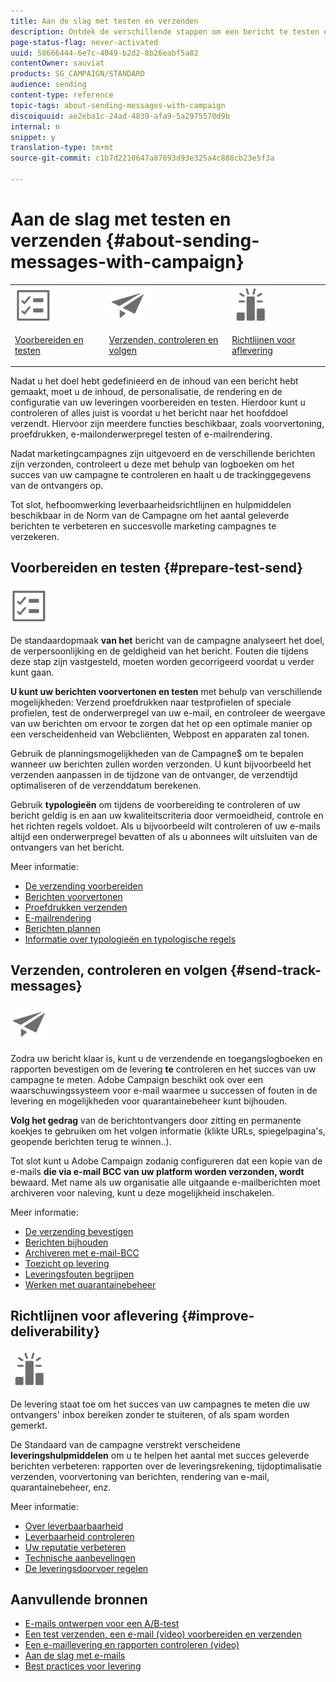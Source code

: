 ```yaml
---
title: Aan de slag met testen en verzenden
description: Ontdek de verschillende stappen om een bericht te testen en te verzenden.
page-status-flag: never-activated
uuid: 58666444-6e7c-4049-b2d2-8b26eabf5a82
contentOwner: sauviat
products: SG_CAMPAIGN/STANDARD
audience: sending
content-type: reference
topic-tags: about-sending-messages-with-campaign
discoiquuid: ae2eba1c-24ad-4839-afa9-5a2975570d9b
internal: n
snippet: y
translation-type: tm+mt
source-git-commit: c1b7d2210647a87693d93e325a4c888cb23e5f3a

---
```



# Aan de slag met testen en verzenden {#about-sending-messages-with-campaign}

<table>
<tr>
<td><img src="assets/do-not-localize/icon_prepare.svg" width="60px"><p><a href="#prepare-test-send">Voorbereiden en testen</a></p></td>
<td><img src="assets/do-not-localize/icon_send.svg" width="60px"><p><a href="#send-track-messages">Verzenden, controleren en volgen</a></p></td>
<td><img src="assets/do-not-localize/icon_deliverability.svg" width="60px"><p><a href="#improve-deliverability">Richtlijnen voor aflevering</a></p></td></tr>
</table>

Nadat u het doel hebt gedefinieerd en de inhoud van een bericht hebt gemaakt, moet u de inhoud, de personalisatie, de rendering en de configuratie van uw leveringen voorbereiden en testen. Hierdoor kunt u controleren of alles juist is voordat u het bericht naar het hoofddoel verzendt. Hiervoor zijn meerdere functies beschikbaar, zoals voorvertoning, proefdrukken, e-mailonderwerpregel testen of e-mailrendering.

Nadat marketingcampagnes zijn uitgevoerd en de verschillende berichten zijn verzonden, controleert u deze met behulp van logboeken om het succes van uw campagne te controleren en haalt u de trackinggegevens van de ontvangers op.

Tot slot, hefboomwerking leverbaarheidsrichtlijnen en hulpmiddelen beschikbaar in de Norm van de Campagne om het aantal geleverde berichten te verbeteren en succesvolle marketing campagnes te verzekeren.

## Voorbereiden en testen {#prepare-test-send}

<img src="assets/do-not-localize/icon_prepare.svg" width="60px">

De standaardopmaak **van het** bericht van de campagne analyseert het doel, de verpersoonlijking en de geldigheid van het bericht. Fouten die tijdens deze stap zijn vastgesteld, moeten worden gecorrigeerd voordat u verder kunt gaan.

**U kunt uw berichten voorvertonen en testen** met behulp van verschillende mogelijkheden: Verzend proefdrukken naar testprofielen of speciale profielen, test de onderwerpregel van uw e-mail, en controleer de weergave van uw berichten om ervoor te zorgen dat het op een optimale manier op een verscheidenheid van Webcliënten, Webpost en apparaten zal tonen.

Gebruik de planningsmogelijkheden van de Campagne$ om te bepalen wanneer uw berichten zullen worden verzonden. U kunt bijvoorbeeld het verzenden aanpassen in de tijdzone van de ontvanger, de verzendtijd optimaliseren of de verzenddatum berekenen.

Gebruik **typologieën** om tijdens de voorbereiding te controleren of uw bericht geldig is en aan uw kwaliteitscriteria door vermoeidheid, controle en het richten regels voldoet. Als u bijvoorbeeld wilt controleren of uw e-mails altijd een onderwerpregel bevatten of als u abonnees wilt uitsluiten van de ontvangers van het bericht.

Meer informatie:

* [De verzending voorbereiden](../../sending/using/preparing-the-send.md)
* [Berichten voorvertonen](../../sending/using/previewing-messages.md)
* [Proefdrukken verzenden](../../sending/using/sending-proofs.md)
* [E-mailrendering](../../sending/using/email-rendering.md)
* [Berichten plannen](../../sending/using/about-scheduling-messages.md)
* [Informatie over typologieën en typologische regels](../../sending/using/about-typology-rules.md)

## Verzenden, controleren en volgen {#send-track-messages}

<img src="assets/do-not-localize/icon_send.svg"  width="60px">

Zodra uw bericht klaar is, kunt u de verzendende en toegangslogboeken en rapporten bevestigen om de levering **te** controleren en het succes van uw campagne te meten. Adobe Campaign beschikt ook over een waarschuwingssysteem voor e-mail waarmee u successen of fouten in de levering en mogelijkheden voor quarantainebeheer kunt bijhouden.

**Volg het gedrag** van de berichtontvangers door zitting en permanente koekjes te gebruiken om het volgen informatie (klikte URLs, spiegelpagina&#39;s, geopende berichten terug te winnen..).

Tot slot kunt u Adobe Campaign zodanig configureren dat een kopie van de e-mails **die via e-mail BCC van uw platform worden verzonden, wordt** bewaard. Met name als uw organisatie alle uitgaande e-mailberichten moet archiveren voor naleving, kunt u deze mogelijkheid inschakelen.

Meer informatie:

* [De verzending bevestigen](../../sending/using/confirming-the-send.md)
* [Berichten bijhouden](../../sending/using/tracking-messages.md)
* [Archiveren met e-mail-BCC](../../sending/using/archiving.md)
* [Toezicht op levering](../../sending/using/monitoring-a-delivery.md)
* [Leveringsfouten begrijpen](../../sending/using/understanding-delivery-failures.md)
* [Werken met quarantainebeheer](../../sending/using/understanding-quarantine-management.md)

## Richtlijnen voor aflevering {#improve-deliverability}

<img src="assets/do-not-localize/icon_deliverability.svg"  width="60px">

De levering staat toe om het succes van uw campagnes te meten die uw ontvangers&#39; inbox bereiken zonder te stuiteren, of als spam worden gemerkt.

De Standaard van de campagne verstrekt verscheidene **leveringshulpmiddelen** om u te helpen het aantal met succes geleverde berichten verbeteren: rapporten over de leveringsrekening, tijdoptimalisatie verzenden, voorvertoning van berichten, rendering van e-mail, quarantainebeheer, enz.

Meer informatie:

* [Over leverbaarbaarheid](../../sending/using/about-deliverability.md)
* [Leverbaarheid controleren](../../sending/using/monitor-deliverability.md)
* [Uw reputatie verbeteren](../../sending/using/improving-reputation.md)
* [Technische aanbevelingen](../../sending/using/technical-recommendations.md)
* [De leveringsdoorvoer regelen](../../reporting/using/delivery-throughput.md)

## Aanvullende bronnen

* [E-mails ontwerpen voor een A/B-test](../../channels/using/designing-an-a-b-test-email.md)
* [Een test verzenden, een e-mail (video) voorbereiden en verzenden](https://docs.adobe.com/content/help/en/campaign-standard-learn/tutorials/communication-channels/email/sending-test-preparing-sending-email.html)
* [Een e-maillevering en rapporten controleren (video)](https://docs.adobe.com/content/help/en/campaign-standard-learn/tutorials/communication-channels/email/reviewing-personalized-email-delivery-and-reports.html)
* [Aan de slag met e-mails](https://helpx.adobe.com/campaign/kb/acs-get-started-with-emails.html)
* [Best practices voor levering](https://helpx.adobe.com/campaign/kb/delivery-best-practices.html)